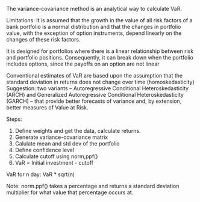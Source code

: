 The variance-covariance method is an analytical way to calculate VaR.

Limitations: It is assumed that the growth in the value of all risk factors of a bank portfolio is a normal distribution and that the changes in portfolio value, with the exception of option instruments, depend linearly on the changes of these risk factors.

It is designed for portfolios where there is a linear relationship between risk and portfolio positions. Consequently, it can break down when the portfolio includes options, since the payoffs on an option are not linear

Conventional estimates of VaR are based upon the assumption that the standard deviation in returns does not change over time (homoskedasticity)
Suggestion: two variants – Autoregressive Conditional Heteroskedasticity (ARCH) and Generalized Autoregressive Conditional Heteroskedasticity (GARCH) – that provide better forecasts of variance and, by extension, better measures of Value at Risk.

Steps:
1. Define weights and get the data, calculate returns.
2. Generate variance-covariance matrix
3. Calulate mean and std dev of the portfolio
4. Define confidence level
5. Calculate cutoff using norm,ppf()
6. VaR = Initial investment - cutoff

VaR for n day: VaR * sqrt(n)

Note: norm.ppf() takes a percentage and returns a standard deviation multiplier for what value that percentage occurs at.
